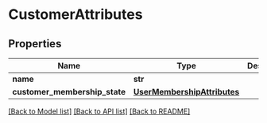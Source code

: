 # CustomerAttributes

## Properties
Name | Type | Description | Notes
------------ | ------------- | ------------- | -------------
**name** | **str** |  | 
**customer_membership_state** | [**UserMembershipAttributes**](UserMembershipAttributes.md) |  | [optional] 

[[Back to Model list]](../README.md#documentation-for-models) [[Back to API list]](../README.md#documentation-for-api-endpoints) [[Back to README]](../README.md)

